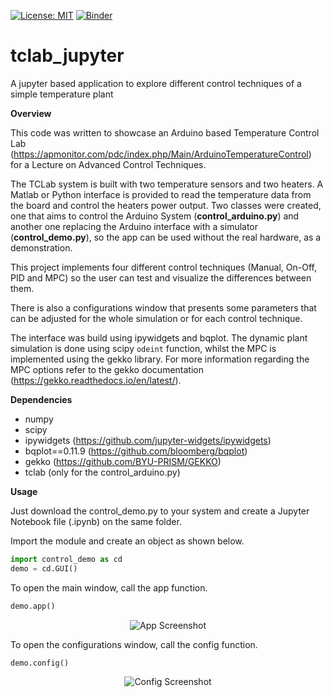 [![License: MIT](https://img.shields.io/badge/License-MIT-yellow.svg)](https://opensource.org/licenses/MIT)
[![Binder](https://mybinder.org/badge_logo.svg)](https://mybinder.org/v2/gh/evertoncolling/tclab_jupyter/master)

# tclab_jupyter
A jupyter based application to explore different control techniques of a simple temperature plant

**Overview**

This code was written to showcase an Arduino based Temperature Control Lab (https://apmonitor.com/pdc/index.php/Main/ArduinoTemperatureControl) for a Lecture on Advanced Control Techniques.

The TCLab system is built with two temperature sensors and two heaters. A Matlab or Python interface is provided to read the temperature data from the board and control the heaters power output. Two classes were created, one that aims to control the Arduino System (**control_arduino.py**) and another one replacing the Arduino interface with a simulator (**control_demo.py**), so the app can be used without the real hardware, as a demonstration.

This project implements four different control techniques (Manual, On-Off, PID and MPC) so the user can test and visualize the differences between them.

There is also a configurations window that presents some parameters that can be adjusted for the whole simulation or for each control technique.

The interface was build using ipywidgets and bqplot. The dynamic plant simulation is done using scipy `odeint` function, whilst the MPC is implemented using the gekko library. For more information regarding the MPC options refer to the gekko documentation (https://gekko.readthedocs.io/en/latest/).

**Dependencies**
- numpy
- scipy
- ipywidgets (https://github.com/jupyter-widgets/ipywidgets)
- bqplot==0.11.9 (https://github.com/bloomberg/bqplot)
- gekko (https://github.com/BYU-PRISM/GEKKO)
- tclab (only for the control_arduino.py)

**Usage**

Just download the control_demo.py to your system and create a Jupyter Notebook file (.ipynb) on the same folder.

Import the module and create an object as shown below.
```python
import control_demo as cd
demo = cd.GUI()
```

To open the main window, call the app function.
```python
demo.app()
```

<p align="center">
  <img src="https://github.com/evertoncolling/tclab_jupyter/blob/master/img/APP.PNG" alt="App Screenshot">
</p>

To open the configurations window, call the config function.
```python
demo.config()
```

<p align="center">
  <img src="https://github.com/evertoncolling/tclab_jupyter/blob/master/img/CONFIG.PNG" alt="Config Screenshot">
</p>
